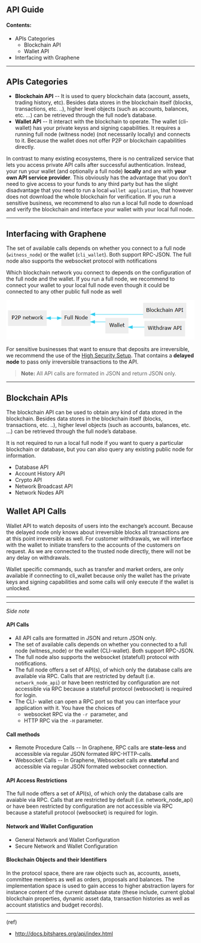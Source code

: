 ## API Guide 

#### Contents:
- APIs Categories
  - Blockchain API
  - Wallet API
- Interfacing with Graphene


***


## APIs Categories

* **Blockchain API** -- It is used to query blockchain data (account, assets, trading history, etc). Besides data stores in the blockchain itself (blocks, transactions, etc. ..), higher level objects (such as accounts, balances, etc. …) can be retrieved through the full node’s database.
* **Wallet API** -- It interact with the blockchain to operate. 
The wallet (cli-wallet)  has your private keyss and signing capabilities.  It requires a running full node (witness node) (not necessarily locally) and connects to it. Because the wallet does not offer P2P or blockchain capabilities directly.

In contrast to many existing ecosystems, there is no centralized service that lets you access private API calls after successful authentication. Instead, your run your wallet (and optionally a full node) **locally** and are with **your own API service provider**. This obviously has the advantage that you don’t need to give access to your funds to any third party but has the slight disadvantage that you need to run a local `wallet application`, that however does not download the whole blockchain for verification. If you run a sensitive business, we recommend to also run a local full node to download and verify the blockchain and interface your wallet with your local full node.


***

## Interfacing with Graphene

The set of available calls depends on whether you connect to a full node (`witness_node`) or the wallet (`cli_wallet`). Both support RPC-JSON. The full node also supports the websocket protocol with notifications

Which blockchain network you connect to depends on the configuration of the full node and the wallet. If you run a full node, we recommend to connect your wallet to your local full node even though it could be connected to any other public full node as well

![General Setup](/core/imgs/p2p-interfacing.png)

For sensitive businesses that want to ensure that deposits are irreversible, we recommend the use of the [High Security Setup](/core/wallet/wallet_network.md#secure-network-and-wallet-configuration). That contains a **delayed node** to pass only irreversible transactions to the API.

> **Note:** All API calls are formated in JSON and return JSON only.



***

## Blockchain APIs

The blockchain API can be used to obtain any kind of data stored in the blockchain. Besides data stores in the blockchain itself (blocks, transactions, etc. ..), higher level objects (such as accounts, balances, etc. …) can be retrieved through the full node’s database.

It is not required to run a local full node if you want to query a particular blockchain or database, but you can also query any existing public node for information.

* Database API
* Account History API
* Crypto API
* Network Broadcast API
* Network Nodes API

## Wallet API Calls

Wallet API to watch deposits of users into the exchange’s account. Because the delayed node only knows about irreversible blocks all transactions are at this point irreversible as well. For customer withdrawals, we will interface with the wallet to initiate transfers to the accounts of the customers on request. As we are connected to the trusted node directly, there will not be any delay on withdrawals.

Wallet specific commands, such as transfer and market orders, are only available if connecting to cli_wallet because only the wallet has the private keys and signing capabilities and some calls will only execute if the wallet is unlocked.



*****
*****

*Side note*

#### API Calls

* All API calls are formatted in JSON and return JSON only. 
* The set of available calls depends on whether you connected to a full node (witness_node) or the wallet (CLI-wallet). Both support RPC-JSON.   
* The full node also supports the websocket (statefull) protocol with notifications.
* The full node offers a set of API(s), of which only the database calls are available via RPC. Calls that are restricted by default (i.e. `network_node_api`) or have been restricted by configuration are not accessible via RPC because a statefull protocol (websocket) is required for login.
* The CLI- wallet can open a RPC port so that you can interface your application with it. You have the choices of 
     - websocket RPC via the `-r `parameter, and 
     - HTTP RPC via the `-H` parameter.


#### Call methods

* Remote Procedure Calls -- In Graphene, RPC calls are **state-less** and accessible via regular JSON formated RPC-HTTP-calls.
* Websocket Calls -- In Graphene, Websocket calls are **stateful** and accessible via regular JSON formated websocket connection. 


#### API Access Restrictions
The full node offers a set of API(s), of which only the database calls are avaiable via RPC. Calls that are restricted by default (i.e. network_node_api) or have been restricted by configuration are not accessible via RPC because a statefull protocol (websocket) is required for login.

#### Network and Wallet Configuration
* General Network and Wallet Configuration
* Secure Network and Wallet Configuration



#### Blockchain Objects and their Identifiers

In the protocol space, there are raw objects such as, accounts, assets, committee members as well as orders, proposals and balances. The implementation space is used to gain access to higher abstraction layers for instance content of the current database state (these include, current global blockchain properties, dynamic asset data, transaction histories as well as account statistics and budget records).

***
(ref) 
- http://docs.bitshares.org/api/index.html


